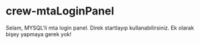 # crew-mtaLoginPanel
Selam, MYSQL'li mta login panel. Direk startlayıp kullanabilirsiniz. Ek olarak bişey yapmaya gerek yok!
